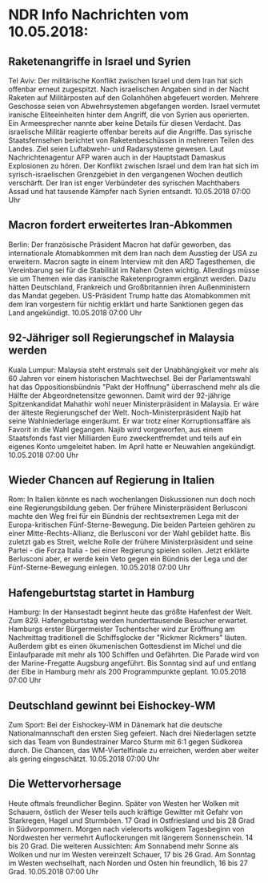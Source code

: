 # NDR Info Nachrichten vom 10.05.2018:


## Raketenangriffe in Israel und Syrien
Tel Aviv: Der militärische Konflikt zwischen Israel und dem Iran hat sich offenbar erneut zugespitzt. Nach israelischen Angaben sind in der Nacht Raketen auf Militärposten auf den Golanhöhen abgefeuert worden. Mehrere Geschosse seien von Abwehrsystemen abgefangen worden. Israel vermutet iranische Eliteeinheiten hinter dem Angriff, die von Syrien aus operierten. Ein Armeesprecher nannte aber keine Details für diesen Verdacht. Das israelische Militär reagierte offenbar bereits auf die Angriffe. Das syrische Staatsfernsehen berichtet von Raketenbeschüssen in mehreren Teilen des Landes. Ziel seien Luftabwehr- und Radarsysteme gewesen. Laut Nachrichtenagentur AFP waren auch in der Hauptstadt Damaskus Explosionen zu hören. Der Konflikt zwischen Israel und dem Iran hat sich im syrisch-israelischen Grenzgebiet in den vergangenen Wochen deutlich verschärft. Der Iran ist enger Verbündeter des syrischen Machthabers Assad und hat tausende Kämpfer nach Syrien entsandt. 10.05.2018 07:00 Uhr 

## Macron fordert erweitertes Iran-Abkommen
Berlin: Der französische Präsident Macron hat dafür geworben, das internationale Atomabkommen mit dem Iran nach dem Ausstieg der USA zu erweitern. Macron sagte in einem Interview mit den ARD Tagesthemen, die Vereinbarung sei für die Stabilität im Nahen Osten wichtig. Allerdings müsse sie um Themen wie das iranische Raketenprogramm ergänzt werden. Dazu hätten Deutschland, Frankreich und Großbritannien ihren Außenministern das Mandat gegeben. US-Präsident Trump hatte das Atomabkommen mit dem Iran vorgestern für nichtig erklärt und harte Sanktionen gegen das Land angekündigt. 10.05.2018 07:00 Uhr 

## 92-Jähriger soll Regierungschef in Malaysia werden
Kuala Lumpur:	Malaysia steht erstmals seit der Unabhängigkeit vor mehr als 60 Jahren vor einem historischen Machtwechsel. Bei der Parlamentswahl hat das Oppositionsbündnis "Pakt der Hoffnung" überraschend mehr als die Hälfte der Abgeordnetensitze gewonnen. Damit wird der 92-jährige Spitzenkandidat Mahathir wohl neuer Ministerpräsident in Malaysia. Er wäre der älteste Regierungschef der Welt. Noch-Ministerpräsident Najib hat seine Wahlniederlage eingeräumt. Er war trotz einer Korruptionsaffäre als Favorit in die Wahl gegangen. Najib wird vorgeworfen, aus einem Staatsfonds fast vier Milliarden Euro zweckentfremdet und teils auf ein eigenes Konto umgeleitet haben. Im April hatte er Neuwahlen angekündigt. 10.05.2018 07:00 Uhr 

## Wieder Chancen auf Regierung in Italien
Rom: In Italien könnte es nach wochenlangen Diskussionen nun doch noch eine Regierungsbildung geben. Der frühere Ministerpräsident Berlusconi machte den Weg frei für ein Bündnis der rechtsextremen Lega mit der Europa-kritischen Fünf-Sterne-Bewegung. Die beiden Parteien gehören zu einer Mitte-Rechts-Allianz, die Berlusconi vor der Wahl gebildet hatte. Bis zuletzt gab es Streit, welche Rolle der frühere Ministerpräsident und seine Partei - die Forza Italia - bei einer Regierung spielen sollen. Jetzt erklärte Berlusconi aber, er werde kein Veto gegen ein Bündnis der Lega und der Fünf-Sterne-Bewegung einlegen. 10.05.2018 07:00 Uhr 

## Hafengeburtstag startet in Hamburg
Hamburg: In der Hansestadt beginnt heute das größte Hafenfest der Welt. Zum 829. Hafengeburtstag werden hunderttausende Besucher erwartet. Hamburgs erster Bürgermeister Tschentscher wird zur Eröffnung am Nachmittag traditionell die Schiffsglocke der "Rickmer Rickmers" läuten. Außerdem gibt es einen ökumenischen Gottesdienst im Michel und die Einlaufparade mit mehr als 100 Schiffen und Gefährten. Die Parade wird von der Marine-Fregatte Augsburg angeführt. Bis Sonntag sind auf und entlang der Elbe in Hamburg mehr als 200 Programmpunkte geplant. 10.05.2018 07:00 Uhr 

## Deutschland gewinnt bei Eishockey-WM
Zum Sport:	Bei der Eishockey-WM in Dänemark hat die deutsche Nationalmannschaft den ersten Sieg gefeiert. Nach drei Niederlagen setzte sich das Team von Bundestrainer Marco Sturm mit 6:1 gegen Südkorea durch. Die Chancen, das WM-Viertelfinale zu erreichen, werden aber weiter als gering eingeschätzt. 10.05.2018 07:00 Uhr 

## Die Wettervorhersage
Heute oftmals freundlicher Beginn. Später von Westen her Wolken mit Schauern, östlich der Weser teils auch kräftige Gewitter mit Gefahr von Starkregen, Hagel und Sturmböen. 17 Grad in Ostfriesland und bis 28 Grad in Südvorpommern. Morgen nach vielerorts wolkigem Tagesbeginn von Nordwesten her vermehrt Auflockerungen mit längerem Sonnenschein. 14 bis 20 Grad. Die weiteren Aussichten: Am Sonnabend mehr Sonne als Wolken und nur im Westen vereinzelt Schauer, 17 bis 26 Grad. Am Sonntag im Westen wechselhaft, nach Norden und Osten hin freundlich, 16 bis 27 Grad. 10.05.2018 07:00 Uhr 

